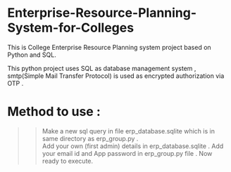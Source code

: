 # Enterprise-Resource-Planning-System-for-Colleges
This is College Enterprise Resource Planning system project based on Python and SQL.

This python project uses SQL as database management system , smtp(Simple Mail Transfer Protocol) is used as encrypted authorization via OTP .

# Method to use :
>> Make a new sql query in file erp_database.sqlite which is in same directory as erp_group.py .  
>> Add your own (first admin) details in erp_database.sqlite .
>> Add your email id and App password in erp_group.py file .
>> Now ready to execute.
